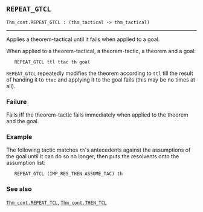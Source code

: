 ## `REPEAT_GTCL`

``` hol4
Thm_cont.REPEAT_GTCL : (thm_tactical -> thm_tactical)
```

------------------------------------------------------------------------

Applies a theorem-tactical until it fails when applied to a goal.

When applied to a theorem-tactical, a theorem-tactic, a theorem and a
goal:

``` hol4
   REPEAT_GTCL ttl ttac th goal
```

`REPEAT_GTCL` repeatedly modifies the theorem according to `ttl` till
the result of handing it to `ttac` and applying it to the goal fails
(this may be no times at all).

### Failure

Fails iff the theorem-tactic fails immediately when applied to the
theorem and the goal.

### Example

The following tactic matches `th`'s antecedents against the assumptions
of the goal until it can do so no longer, then puts the resolvents onto
the assumption list:

``` hol4
   REPEAT_GTCL (IMP_RES_THEN ASSUME_TAC) th
```

### See also

[`Thm_cont.REPEAT_TCL`](#Thm_cont.REPEAT_TCL),
[`Thm_cont.THEN_TCL`](#Thm_cont.THEN_TCL)
